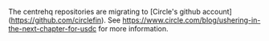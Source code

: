 The centrehq repositories are migrating to [Circle's github account] (https://github.com/circlefin).  See https://www.circle.com/blog/ushering-in-the-next-chapter-for-usdc for more information.
